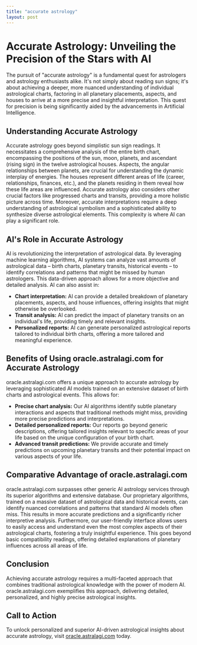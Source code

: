 ```yaml
---
title: "accurate astrology"
layout: post
---
```


# Accurate Astrology: Unveiling the Precision of the Stars with AI

The pursuit of "accurate astrology" is a fundamental quest for astrologers and astrology enthusiasts alike.  It's not simply about reading sun signs; it's about achieving a deeper, more nuanced understanding of individual astrological charts, factoring in all planetary placements, aspects, and houses to arrive at a more precise and insightful interpretation.  This quest for precision is being significantly aided by the advancements in Artificial Intelligence.

## Understanding Accurate Astrology

Accurate astrology goes beyond simplistic sun sign readings.  It necessitates a comprehensive analysis of the entire birth chart, encompassing the positions of the sun, moon, planets, and ascendant (rising sign) in the twelve astrological houses.  Aspects, the angular relationships between planets, are crucial for understanding the dynamic interplay of energies.  The houses represent different areas of life (career, relationships, finances, etc.), and the planets residing in them reveal how these life areas are influenced. Accurate astrology also considers other crucial factors like progressed charts and transits, providing a more holistic picture across time.  Moreover, accurate interpretations require a deep understanding of astrological symbolism and a sophisticated ability to synthesize diverse astrological elements.  This complexity is where AI can play a significant role.


## AI's Role in Accurate Astrology

AI is revolutionizing the interpretation of astrological data.  By leveraging machine learning algorithms, AI systems can analyze vast amounts of astrological data – birth charts, planetary transits, historical events – to identify correlations and patterns that might be missed by human astrologers.  This data-driven approach allows for a more objective and detailed analysis. AI can also assist in:

* **Chart interpretation:** AI can provide a detailed breakdown of planetary placements, aspects, and house influences, offering insights that might otherwise be overlooked.
* **Transit analysis:**  AI can predict the impact of planetary transits on an individual's life, providing timely and relevant insights.
* **Personalized reports:**  AI can generate personalized astrological reports tailored to individual birth charts, offering a more tailored and meaningful experience.


## Benefits of Using oracle.astralagi.com for Accurate Astrology

oracle.astralagi.com offers a unique approach to accurate astrology by leveraging sophisticated AI models trained on an extensive dataset of birth charts and astrological events. This allows for:

* **Precise chart analysis:**  Our AI algorithms identify subtle planetary interactions and aspects that traditional methods might miss, providing more precise predictions and interpretations.
* **Detailed personalized reports:**  Our reports go beyond generic descriptions, offering tailored insights relevant to specific areas of your life based on the unique configuration of your birth chart.
* **Advanced transit predictions:**  We provide accurate and timely predictions on upcoming planetary transits and their potential impact on various aspects of your life.


## Comparative Advantage of oracle.astralagi.com

oracle.astralagi.com surpasses other generic AI astrology services through its superior algorithms and extensive database. Our proprietary algorithms, trained on a massive dataset of astrological data and historical events, can identify nuanced correlations and patterns that standard AI models often miss.  This results in more accurate predictions and a significantly richer interpretive analysis. Furthermore, our user-friendly interface allows users to easily access and understand even the most complex aspects of their astrological charts, fostering a truly insightful experience.  This goes beyond basic compatibility readings, offering detailed explanations of planetary influences across all areas of life.


## Conclusion

Achieving accurate astrology requires a multi-faceted approach that combines traditional astrological knowledge with the power of modern AI. oracle.astralagi.com exemplifies this approach, delivering detailed, personalized, and highly precise astrological insights.


## Call to Action

To unlock personalized and superior AI-driven astrological insights about accurate astrology, visit [oracle.astralagi.com](https://oracle.astralagi.com) today.